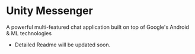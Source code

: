 # Unity Messenger
A powerful multi-featured chat application built on top of Google's Android &amp; ML technologies

- Detailed Readme will be updated soon.
